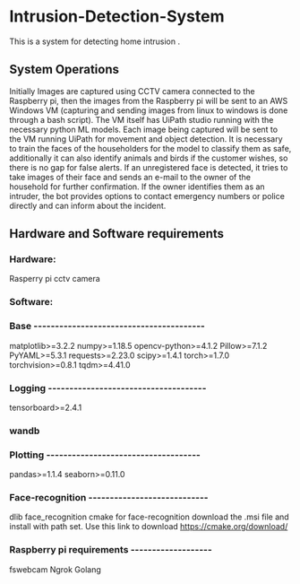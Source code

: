 # Intrusion-Detection-System
This is a system for detecting home intrusion .

## System Operations
Initially Images are captured using CCTV camera connected to the Raspberry pi, then the images from the Raspberry pi will be sent to an AWS Windows VM (capturing and sending images from linux to windows is done through a bash script). 
The VM itself has UiPath studio running with the necessary python ML models. Each image being captured will be sent to the VM running UiPath for movement and object detection. It is necessary to train the faces of the householders for the model to classify them as safe, additionally it can also identify animals and birds if the customer wishes, so there is no gap for false alerts. If an unregistered face is detected, it tries to take images of their face and sends an e-mail to the owner of the household for further confirmation. If the owner identifies them as an intruder, the bot provides options to contact emergency numbers or police directly and can inform about the incident.


## Hardware and Software requirements
### Hardware:
Rasperry pi
cctv camera

### Software:
### Base ----------------------------------------
matplotlib>=3.2.2
numpy>=1.18.5
opencv-python>=4.1.2
Pillow>=7.1.2
PyYAML>=5.3.1
requests>=2.23.0
scipy>=1.4.1
torch>=1.7.0
torchvision>=0.8.1
tqdm>=4.41.0

### Logging -------------------------------------
tensorboard>=2.4.1
### wandb

### Plotting ------------------------------------
pandas>=1.1.4
seaborn>=0.11.0

### Face-recognition ----------------------------
dlib
face_recognition
cmake for face-recognition download the .msi file and install with path set. Use this link to download https://cmake.org/download/

### Raspberry pi requirements -------------------
fswebcam
Ngrok
Golang
